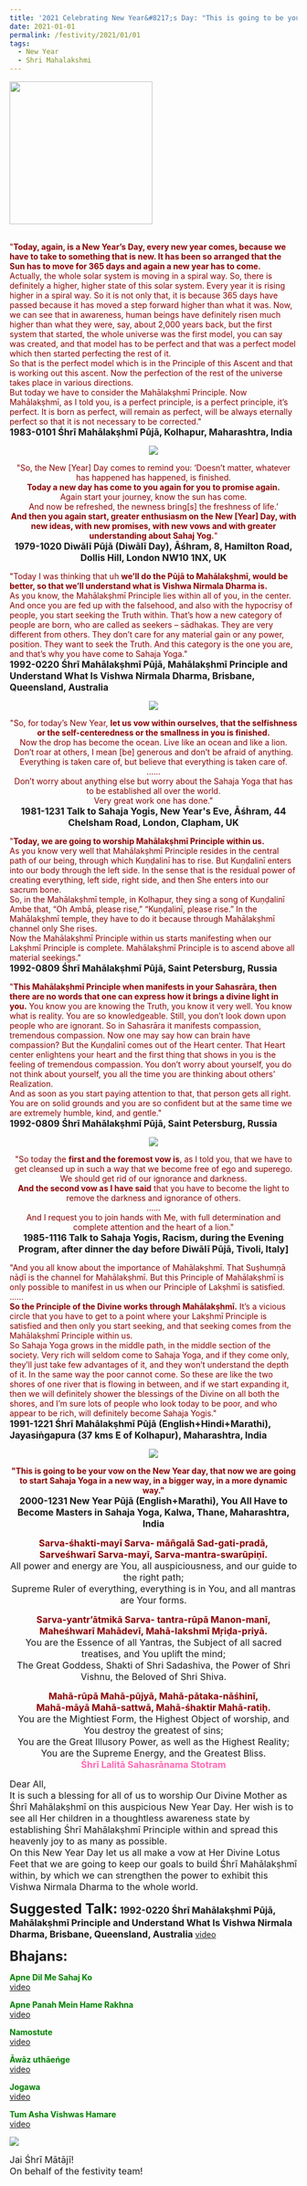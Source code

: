 ```yaml
---
title: '2021 Celebrating New Year&#8217;s Day: "This is going to be your vow on the New Year day, that now we are going to start Sahaja Yoga in a new way, in a bigger way, in a more dynamic way." '
date: 2021-01-01
permalink: /festivity/2021/01/01
tags:
  - New Year
  - Shri Mahalakshmi
---
```


<div style="text-align: left"><img src="/images/image1.png" width="250" /></div><br>

<p>
<font color="DarkRed">"<b>Today, again, is a New Year’s Day, every new year comes, because we have to take to something that is new. It has been so arranged that the Sun has to move for 365 days and again a new year has to come.</b><br>
Actually, the whole solar system is moving in a spiral way. So, there is definitely a higher, higher state of this solar system. Every year it is rising higher in a spiral way. So it is not only that, it is because 365 days have passed because it has moved a step forward higher than what it was. Now, we can see that in awareness, human beings have definitely risen much higher than what they were, say, about 2,000 years back, but the first system that started, the whole universe was the first model, you can say was created, and that model has to be perfect and that was a perfect model which then started perfecting the rest of it.<br>
So that is the perfect model which is in the Principle of this Ascent and that is working out this ascent. Now the perfection of the rest of the universe takes place in various directions.<br>
But today we have to consider the Mahālakṣhmī Principle. Now Mahālakṣhmī, as I told you, is a perfect principle, is a perfect principle, it’s perfect. It is born as perfect, will remain as perfect, will be always eternally perfect so that it is not necessary to be corrected."</font><br>
<font size="+0"><b>1983-0101 Śhrī Mahālakṣhmī Pūjā, Kolhapur, Maharashtra, India</b></font>
</p>

<div style="text-align: center"><img src="/images/image605.png" /></div>

<p style="text-align:center;">
<font color="DarkRed">"So, the New [Year] Day comes to remind you: ‘Doesn’t matter, whatever has happened has happened, is finished.<br>
<b>Today a new day has come to you again for you to promise again.</b><br>
Again start your journey, know the sun has come.<br> 
And now be refreshed, the newness bring[s] the freshness of life.’<br>
<b>And then you again start, greater enthusiasm on the New [Year] Day, 
with new ideas, with new promises, with new vows and with greater understanding about Sahaj Yog.</b>"</font><br>
<font size="+0"><b>1979-1020 Diwālī Pūjā (Diwālī Day), Āśhram, 8, Hamilton Road, Dollis Hill, London NW10 1NX, UK</b></font>
</p>

<p>
<font color="DarkRed">"Today I was thinking that uh <b>we’ll do the Pūjā to Mahālakṣhmī, would be better, so that we’ll understand what is Vishwa Nirmala Dharma is.</b><br>
As you know, the Mahālakṣhmī Principle lies within all of you, in the center. And once you are fed up with the falsehood, and also with the hypocrisy of people, you start seeking the Truth within. That’s how a new category of people are born, who are called as seekers – sādhakas. They are very different from others. They don’t care for any material gain or any power, position. They want to seek the Truth. And this category is the one you are, and that’s why you have come to Sahaja Yoga."</font><br>
<font size="+0"><b>1992-0220 Śhrī Mahālakṣhmī Pūjā, Mahālakṣhmī Principle and Understand What Is Vishwa Nirmala Dharma, Brisbane, Queensland, Australia</b></font>
</p>

<div style="text-align: center"><img src="/images/image606.png" /></div>

<p style="text-align:center;">
<font color="DarkRed">"So, for today’s New Year, <b>let us vow within ourselves, that the selfishness or the self-centeredness or the smallness in you is finished.</b><br>
Now the drop has become the ocean. Live like an ocean and like a lion.<br>
Don’t roar at others, I mean [be] generous and don’t be afraid of anything.<br>
Everything is taken care of, but believe that everything is taken care of.<br>
......<br>
Don’t worry about anything else but worry about the Sahaja Yoga that has to be established all over the world.<br>
Very great work one has done."</font><br>
<font size="+0"><b>1981-1231 Talk to Sahaja Yogis, New Year's Eve, Āśhram, 44 Chelsham Road, London, Clapham, UK</b></font>
</p>

<p>
<font color="DarkRed">"<b>Today, we are going to worship Mahālakṣhmī Principle within us.</b><br>
As you know very well that Mahālakṣhmī Principle resides in the central path of our being, through which Kuṇḍalinī has to rise. But Kuṇḍalinī enters into our body through the left side. In the sense that is the residual power of creating everything, left side, right side, and then She enters into our sacrum bone.<br>
So, in the Mahālakṣhmī temple, in Kolhapur, they sing a song of Kuṇḍalinī Ambe that, “Oh Ambā, please rise,” “Kuṇḍalinī, please rise.” In the Mahālakṣhmī temple, they have to do it because through Mahālakṣhmī channel only She rises.<br>
Now the Mahālakṣhmī Principle within us starts manifesting when our Lakṣhmī Principle is complete. Mahālakṣhmī Principle is to ascend above all material seekings."</font><br>
<font size="+0"><b>1992-0809 Śhrī Mahālakṣhmī Pūjā, Saint Petersburg, Russia</b></font>
</p>

<p>
<font color="DarkRed">"<b>This Mahālakṣhmī Principle when manifests in your Sahasrāra, then there are no words that one can express how it brings a divine light in you.</b> You know you are knowing the Truth, you know it very well. You know what is reality. You are so knowledgeable. Still, you don’t look down upon people who are ignorant. So in Sahasrāra it manifests compassion, tremendous compassion. Now one may say how can brain have compassion? But the Kuṇḍalinī comes out of the Heart center. That Heart center enlightens your heart and the first thing that shows in you is the feeling of tremendous compassion. You don’t worry about yourself, you do not think about yourself, you all the time you are thinking about others’ Realization.<br>
And as soon as you start paying attention to that, that person gets all right. You are on solid grounds and you are so confident but at the same time we are extremely humble, kind, and gentle."</font><br>
<font size="+0"><b>1992-0809 Śhrī Mahālakṣhmī Pūjā, Saint Petersburg, Russia</b></font>
</p>

<div style="text-align: center"><img src="/images/image607.png" /></div>

<p style="text-align:center;">
<font color="DarkRed">"So today the <b>first and the foremost vow is</b>, as I told you, that we have to get cleansed up in such a way that we become free of ego and superego. 
We should get rid of our ignorance and darkness.<br>
<b>And the second vow as I have said</b> that you have to become the light to remove the darkness and ignorance of others.<br> 
......<br>
And I request you to join hands with Me, with full determination and complete attention and the heart of a lion."</font><br>
<font size="+0"><b>1985-1116 Talk to Sahaja Yogis, Racism, during the Evening Program, after dinner the day before Diwālī Pūjā, Tivoli, Italy]</b></font>
</p>

<p>
<font color="DarkRed">"And you all know about the importance of Mahālakṣhmī. That Suṣhumṇā nāḍī is the channel for Mahālakṣhmī. But this Principle of Mahālakṣhmī is only possible to manifest in us when our Principle of Lakṣhmī is satisfied.<br>
......<br>
<b>So the Principle of the Divine works through Mahālakṣhmī.</b> It’s a vicious circle that you have to get to a point where your Lakṣhmī Principle is satisfied and then only you start seeking, and that seeking comes from the Mahālakṣhmī Principle within us.<br>
So Sahaja Yoga grows in the middle path, in the middle section of the society. Very rich will seldom come to Sahaja Yoga, and if they come only, they’ll just take few advantages of it, and they won’t understand the depth of it. In the same way the poor cannot come. So these are like the two shores of one river that is flowing in between, and if we start expanding it, then we will definitely shower the blessings of the Divine on all both the shores, and I’m sure lots of people who look today to be poor, and who appear to be rich, will definitely become Sahaja Yogis."</font><br>
<font size="+0"><b>1991-1221 Śhrī Mahālakṣhmī Pūjā (English+Hindi+Marathi), Jayasiṅgapura (37 kms E of Kolhapur), Maharashtra, India</b></font>
</p>

<div style="text-align: center"><img src="/images/image608.png" /></div>

<p style="text-align:center;">
<font color="DarkRed"><b>"This is going to be your vow on the New Year day, that now we are going to start Sahaja Yoga in a new way, in a bigger way, in a more dynamic way."</b></font><br>
<font size="+0"><b>2000-1231 New Year Pūjā (English+Marathi), You All Have to Become Masters in Sahaja Yoga, Kalwa, Thane, Maharashtra, India</b></font>
</p>

<p style="text-align:center;">
<font color="DarkRed"><font size="+0"><b>Sarva-śhakti-mayī Sarva- māñgalā Sad-gati-pradā,<br>
Sarveśhwarī Sarva-mayī, Sarva-mantra-swarūpiṇī.</b></font></font><br>
<font size="+0">All power and energy are You, all auspiciousness, and our guide to the right path;<br>
Supreme Ruler of everything, everything is in You, and all mantras are Your forms.</font>
</p>

<p style="text-align:center;">
<font color="DarkRed"><font size="+0"><b>Sarva-yantr’ātmikā Sarva- tantra-rūpā Manon-manī,<br>
Maheśhwarī Mahādevī, Mahā-lakshmī Mŗiḍa-priyā.   </b></font></font><br>
<font size="+0">You are the Essence of all Yantras, the Subject of all sacred treatises, and You uplift the mind;<br> 
The Great Goddess, Shakti of Shri Sadashiva, the Power of Shri Vishnu, the Beloved of Shri Shiva.</font>
</p>

<p style="text-align:center;">
<font color="DarkRed"><font size="+0"><b>Mahā-rūpā Mahā-pūjyā, Mahā-pātaka-nāśhinī,<br>
Mahā-māyā Mahā-sattwā, Mahā-śhaktir Mahā-ratiḥ.</b></font></font><br>
<font size="+0">You are the Mightiest Form, the Highest Object of worship, and You destroy the greatest of sins;<br>
You are the Great Illusory Power, as well as the Highest Reality;<br>
You are the Supreme Energy, and the Greatest Bliss.</font><br>
<font color="HotPink"><font size="+0"><b>Śhrī Lalitā Sahasrānama Stotram</b></font></font>
</p>

<p>
<font size="+0">Dear All,<br>
It is such a blessing for all of us to worship Our Divine Mother as Śhrī Mahālakṣhmī on this auspicious New Year Day. Her wish is to see all Her children in a thoughtless awareness state by establishing Śhrī Mahālakṣhmī Principle within and spread this heavenly joy to as many as possible.<br>
On this New Year Day let us all make a vow at Her Divine Lotus Feet that we are going to keep our goals to build Śhrī Mahālakṣhmī within, by which we can strengthen the power to exhibit this Vishwa Nirmala Dharma to the whole world.</font><br>
</p>	

<font size="+2"><b>Suggested Talk:</b></font> 
<font size="+0"><b>1992-0220 Śhrī Mahālakṣhmī Pūjā, Mahālakṣhmī Principle and Understand What Is Vishwa Nirmala Dharma, Brisbane, Queensland, Australia</b></font>
<a href="https://www.youtube.com/watch?v=OR9mMD1RYS0&feature=emb_logo&ab_channel=TeachingsofH.H.ShriMatajiNirmalaDevi"> video</a><br>

<font size="+2"><b>Bhajans:</b></font>

<p>
<font color="green"><b>Apne Dil Me Sahaj Ko</b></font><br>
<a href="https://youtu.be/l3ysT319i-Y">video</a>
</p>

<p>
<font color="green"><b>Apne Panah Mein Hame Rakhna</b></font><br>
<a href="https://youtu.be/1zzMwHijwI0">video</a>
</p>
 
<p>
<font color="green"><b>Namostute</b></font><br>
<a href="https://youtu.be/30F02gXLuGw">video</a> 
</p>

<p>
<font color="green"><b>Āwāz uthāeńge</b></font><br>
<a href="https://www.youtube.com/watch?v=Ttp3KyI2rew&ab_channel=108Victoria">video</a> 
</p>

<p>
<font color="green"><b>Jogawa</b></font><br>
<a href="https://www.youtube.com/watch?v=FYbd_oXbyGs&ab_channel=SahajaYoga">video</a> 
</p>

<p>
<font color="green"><b>Tum Asha Vishwas Hamare</b></font><br>
<a href="https://www.youtube.com/watch?v=CCWev7vvF0s&ab_channel=SahajaYoga">video</a> 
</p>

<div style="text-align: left"><img src="/images/image609.png" /></div>

<p>
<font size="+0">Jai Śhrī Mātājī!<br>
On behalf of the festivity team!</font>
</p>